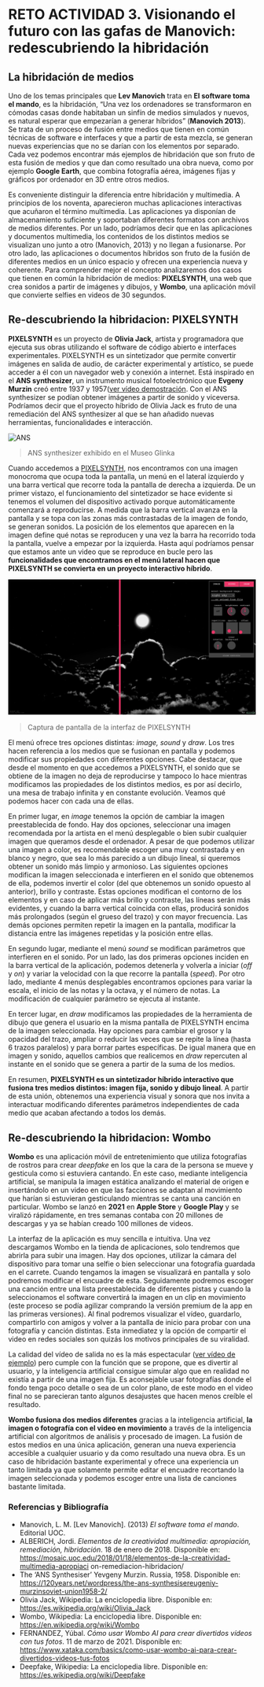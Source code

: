 # RETO ACTIVIDAD 3. Visionando el futuro con las gafas de Manovich: redescubriendo la hibridación

## La hibridación de medios

Uno de los temas principales que **Lev Manovich** trata en **El software toma el mando**, es la hibridación, “Una vez los ordenadores se transformaron en cómodas casas donde habitaban un sinfín de medios simulados y nuevos, es natural esperar que empezarían a generar híbridos” (**Manovich 2013**).  Se trata de un proceso de fusión entre medios que tienen en común técnicas de software e interfaces y que a partir de esta mezcla, se generan nuevas experiencias que no se darían con los elementos por separado. Cada vez podemos encontrar más ejemplos de hibridación que son fruto de esta fusión de medios y que dan como resultado una obra nueva, como por ejemplo **Google Earth**, que combina fotografía aérea, imágenes fijas y gráficos por ordenador en 3D entre otros medios. 

Es conveniente distinguir la diferencia entre hibridación y multimedia. A principios de los noventa, aparecieron muchas aplicaciones interactivas que acuñaron el término multimedia. Las aplicaciones ya disponían de almacenamiento suficiente y soportaban diferentes formatos con archivos de medios diferentes. Por un lado, podríamos decir que en las aplicaciones y documentos multimedia, los contenidos de los distintos medios se visualizan uno junto a otro (Manovich, 2013) y no llegan a fusionarse. Por otro lado, las aplicaciones o documentos híbridos son fruto de la fusión de diferentes medios en un único espacio y ofrecen una experiencia nueva y coherente. Para comprender mejor el concepto analizaremos dos casos que tienen en común la hibridación de medios: **PIXELSYNTH**, una web que crea sonidos a partir de imágenes y dibujos, y **Wombo**, una aplicación móvil que convierte selfies en videos de 30 segundos. 


## Re-descubriendo la hibridacion: PIXELSYNTH

**PIXELSYNTH** es un proyecto de **Olivia Jack**, artista y programadora que ejecuta sus obras utilizando el software de código abierto e interfaces experimentales. PIXELSYNTH es un sintetizador que permite convertir imágenes en salida de audio, de carácter experimental y artístico, se puede acceder a él con un navegador web y conexión a internet. Está inspirado en el **ANS synthesizer**, un instrumento musical fotoelectrónico que **Evgeny Murzin** creó entre 1937 y 1957([ver vídeo demostración](https://www.youtube.com/watch?v=ptRmDeoQQlw). Con el ANS synthesizer se podían obtener imágenes a partir de sonido y viceversa. Podríamos decir que el proyecto híbrido de Olivia Jack es fruto de una remediación del ANS synthesizer al que se han añadido nuevas herramientas, funcionalidades e interacción.

![ANS](https://en.wikipedia.org/wiki/ANS_synthesizer#/media/File:ANS_Synthesiser,_Glinka_Museum.jpg)
>ANS synthesizer exhibido en el Museo Glinka

Cuando accedemos a [PIXELSYNTH](https://ojack.xyz/PIXELSYNTH/), nos encontramos con una imagen monocroma que ocupa toda la pantalla, un menú en el lateral izquierdo y una barra vertical que recorre toda la pantalla de derecha a izquierda. De un primer vistazo, el funcionamiento del sintetizador se hace evidente si tenemos el volumen del dispositivo activado porque automáticamente comenzará a reproducirse. A medida que la barra vertical avanza en la pantalla y se topa con las zonas más contrastadas de la imagen de fondo, se generan sonidos. La posición de los elementos que aparecen en la imagen define qué notas se reproducen y una vez la barra ha recorrido toda la pantalla, vuelve a empezar por la izquierda. Hasta aquí podríamos pensar que estamos ante un video que se reproduce en bucle pero las **funcionalidades que encontramos en el menú lateral hacen que PIXELSYNTH se convierta en un proyecto interactivo híbrido**. 

![CAPTURA DE PANTALLA PIXELSYNTH](https://github.com/Adrigarbas/PEC3_Manovich_Reloaded/blob/252ce98cdaa32443af662df1dac23c176aa5a8e0/captura_pantalla_PIXELSYNTH.png)
>Captura de pantalla de la interfaz de PIXELSYNTH

El menú ofrece tres opciones distintas: *image, sound* y *draw*. Los tres hacen referencia a los medios que se fusionan en pantalla y podemos modificar sus propiedades con diferentes opciones. Cabe destacar, que desde el momento en que accedemos a PIXELSYNTH, el sonido que se obtiene de la imagen no deja de reproducirse y tampoco lo hace mientras modificamos las propiedades de los distintos medios, es por así decirlo, una mesa de trabajo infinita y en constante evolución. Veamos qué podemos hacer con cada una de ellas. 

En primer lugar, en *image* tenemos la opción de cambiar la imagen preestablecida de fondo. Hay dos opciones, seleccionar una imagen recomendada por la artista en el menú desplegable o bien subir cualquier imagen que queramos desde el ordenador. A pesar de que podemos utilizar una imagen a color, es recomendable escoger una muy contrastada y en blanco y negro, que sea lo más parecido a un dibujo lineal, si queremos obtener un sonido más limpio y armonioso. Las siguientes opciones modifican la imagen seleccionada e interfieren en el sonido que obtenemos de ella, podemos invertir el color (del que obtenemos un sonido opuesto al anterior), brillo y contraste. Estas opciones modifican el contorno de los elementos y en caso de aplicar más brillo y contraste, las líneas serán más evidentes, y cuando la barra vertical coincida con ellas, producirá sonidos más prolongados (según el grueso del trazo) y con mayor frecuencia. Las demás opciones permiten repetir la imagen en la pantalla, modificar la distancia entre las imágenes repetidas y la posición entre ellas. 

En segundo lugar, mediante el menú *sound* se modifican parámetros que interfieren en el sonido. Por un lado, las dos primeras opciones inciden en la barra vertical de la aplicación, podemos detenerla y volverla a iniciar (*off* y *on*) y variar la velocidad con la que recorre la pantalla (*speed*). Por otro lado, mediante 4 menús desplegables encontramos opciones para variar la escala, el inicio de las notas y la octava, y el número de notas. La modificación de cualquier parámetro se ejecuta al instante. 

En tercer lugar, en *draw* modificamos las propiedades de la herramienta de dibujo que genera el usuario en la misma pantalla de PIXELSYNTH encima de la imagen seleccionada. Hay opciones para cambiar el grosor y la opacidad del trazo, ampliar o reducir las veces que se repite la línea (hasta 6 trazos paralelos) y para borrar partes específicas. De igual manera que en imagen y sonido, aquellos cambios que realicemos en *draw* repercuten al instante en el sonido que se genera a partir de la suma de los medios. 

En resumen, **PIXELSYNTH es un sintetizador híbrido interactivo que fusiona tres medios distintos: imagen fija, sonido y dibujo lineal**. A partir de esta unión, obtenemos una experiencia visual y sonora que nos invita a interactuar modificando diferentes parámetros independientes de cada medio que acaban afectando a todos los demás.   

## Re-descubriendo la hibridacion: Wombo

**Wombo** es una aplicación móvil de entretenimiento que utiliza fotografías de rostros para crear *deepfake* en los que la cara de la persona se mueve y gesticula como si estuviera cantando. En este caso, mediante inteligencia artificial, se manipula la imagen estática analizando el material de origen e insertándolo en un video en que las facciones se adaptan al movimiento que harían si estuvieran gesticulando mientras se canta una canción en particular. Wombo se lanzó en **2021** en **Apple Store** y **Google Play** y se viralizó rápidamente, en tres semanas contaba con 20 millones de descargas y ya se habían creado 100 millones de videos. 

La interfaz de la aplicación es muy sencilla e intuitiva. Una vez descargamos Wombo en la tienda de aplicaciones, solo tendremos que abrirla para subir una imagen. Hay dos opciones, utilizar la cámara del dispositivo para tomar una selfie o bien seleccionar una fotografía guardada en el carrete. Cuando tengamos la imagen se visualizará en pantalla y solo podremos modificar el encuadre de esta. Seguidamente podremos escoger una canción entre una lista preestablecida de diferentes pistas y cuando la seleccionamos el software convertirá la imagen en un clip en movimiento (este proceso se podía agilizar comprando la versión premium de la app en las primeras versiones). Al final podremos visualizar el vídeo, guardarlo, compartirlo con amigos y volver a la pantalla de inicio para probar con una fotografía y canción distintas. Esta inmediatez y la opción de compartir el video en redes sociales son quizás los motivos principales de su viralidad.

La calidad del vídeo de salida no es la más espectacular ([ver vídeo de ejemplo](https://www.youtube.com/shorts/PUdTz3kaMLQ)) pero cumple con la función que se propone, que es divertir al usuario, y la inteligencia artificial consigue simular algo que en realidad no existía a partir de una imagen fija. Es aconsejable usar fotografías donde el fondo tenga poco detalle o sea de un color plano, de este modo en el video final no se parecieran tanto algunos desajustes que hacen menos creíble el resultado.

**Wombo fusiona dos medios diferentes** gracias a la inteligencia artificial, **la imagen o fotografía con el video en movimiento** a través de la inteligencia artificial con algoritmos de análisis y procesado de imagen. La fusión de estos medios en una única aplicación, generan una nueva experiencia accesible a cualquier usuario y da como resultado una nueva obra. Es un caso de hibridación bastante experimental y ofrece una experiencia un tanto limitada ya que solamente permite editar el encuadre recortando la imagen seleccionada y podemos escoger entre una lista de canciones bastante limitada. 


### Referencias y Bibliografía
* Manovich, L. M. [Lev Manovich]. (2013) *El software toma el mando*. Editorial UOC.
* ALBERICH, Jordi. *Elementos de la creatividad multimedia: apropiación, remediación, hibridación*. 18 de enero de 2018. Disponible en: https://mosaic.uoc.edu/2018/01/18/elementos-de-la-creatividad-multimedia-apropiaci on-remediacion-hibridacion/
* The ‘ANS Synthesiser’ Yevgeny Murzin. Russia, 1958. Disponible en: https://120years.net/wordpress/the-ans-synthesisereugeniy-murzinsoviet-union1958-2/
* Olivia Jack, Wikipedia: La enciclopedia libre. Disponible en: https://es.wikipedia.org/wiki/Olivia_Jack
* Wombo, Wikipedia: La enciclopedia libre. Disponible en: https://en.wikipedia.org/wiki/Wombo
* FERNANDEZ, Yúbal. *Cómo usar Wombo AI para crear divertidos vídeos con tus fotos*. 11 de marzo de 2021. Disponible en: https://www.xataka.com/basics/como-usar-wombo-ai-para-crear-divertidos-videos-tus-fotos
* Deepfake, Wikipedia: La enciclopedia libre. Disponible en: https://es.wikipedia.org/wiki/Deepfake

